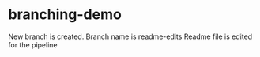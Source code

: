 # branching-demo
New branch is created.
Branch name is readme-edits
Readme file is edited for the pipeline
